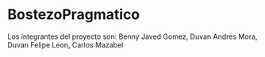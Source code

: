 # BostezoPragmatico
Los integrantes del proyecto son:
Benny Javed Gomez,
Duvan Andres Mora,
Duvan Felipe Leon,
Carlos Mazabel
